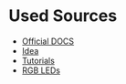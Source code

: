 # Used Sources
- [Official DOCS](https://www.arduino.cc/reference/en/)
- [Idea](https://hackaday.com/2012/02/15/a-lot-of-love-went-into-this-glowing-valentine/)
- [Tutorials](https://www.arduino.cc/en/Tutorial/HomePage)
- [RGB LEDs](https://create.arduino.cc/projecthub/muhammad-aqib/arduino-rgb-led-tutorial-fc003e#:~:text=Inside%20the%20RGB%20led%2C%20there,led%20to%20obtain%20different%20colors.)
